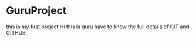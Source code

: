 # GuruProject
this is my first project
Hi this is guru have to know the full details of GIT and GITHUB
